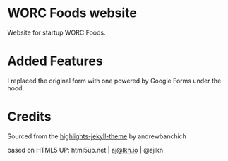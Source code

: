 # WORC Foods website

Website for startup WORC Foods.

# Added Features

I replaced the original form with one powered by Google Forms under the hood.

# Credits

Sourced from the [highlights-jekyll-theme](https://gitlab.com/andrewbanchich/highlights-jekyll-theme) by andrewbanchich

based on HTML5 UP: html5up.net | aj@lkn.io | @ajlkn


